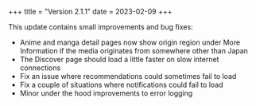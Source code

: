 +++
title = "Version 2.1.1"
date = 2023-02-09
+++

This update contains small improvements and bug fixes:

- Anime and manga detail pages now show origin region under More Information if the media originates from somewhere other than Japan
- The Discover page should load a little faster on slow internet connections
- Fix an issue where recommendations could sometimes fail to load
- Fix a couple of situations where notifications could fail to load
- Minor under the hood improvements to error logging
